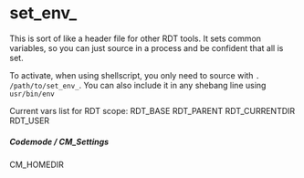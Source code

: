 # set_env_

This is sort of like a header file for other RDT tools. It sets common variables, so you can just source in a process and be confident that all is set.

To activate, when using shellscript, you only need to source with `. /path/to/set_env_`. You can also include it in any shebang line using `usr/bin/env `

Current vars list for RDT scope:
RDT_BASE
RDT_PARENT
RDT_CURRENTDIR
RDT_USER

##### Codemode / CM_Settings

CM_HOMEDIR